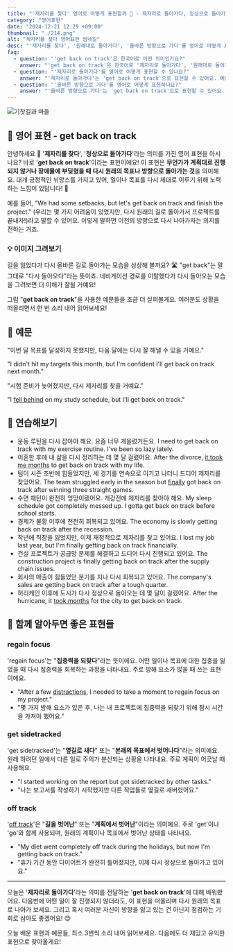 ```yaml
---
title: "'제자리를 찾다' 영어로 어떻게 표현할까 🔄 - 제자리로 돌아가다, 정상으로 돌아가다 영어로"
category: "영어표현"
date: "2024-12-21 12:29 +09:00"
thumbnail: "./214.png"
alt: "제자리를 찾다 영어표현 썸네일"
desc: "'제자리를 찾다', '원래대로 돌아가다', '올바른 방향으로 가다'를 영어로 어떻게 표현하면 좋을까요? '일이 너무 엉망이 돼서 이제 제자리로 돌아가야 해', '프로젝트가 지연돼서 원래대로 돌아가야 해' 등을 영어로 표현하는 법을 배워봅시다. 다양한 예문을 통해서 연습하고 본인의 표현으로 만들어 보세요."
faq:
  - question: "'get back on track'은 한국어로 어떤 의미인가요?"
    answer: "'get back on track'은 한국어로 '제자리로 돌아가다', '원래대로 돌아가다', '올바른 방향으로 가다' 등의 의미로 사용됩니다."
  - question: "'제자리로 돌아가다'를 영어로 어떻게 표현할 수 있나요?"
    answer: "'제자리로 돌아가다'는 'get back on track'으로 표현할 수 있어요. 예를 들어, '일이 너무 엉망이 돼서 이제 제자리로 돌아가야 해'는 'Things got so messed up, we need to get back on track now'로 말할 수 있어요."
  - question: "'올바른 방향으로 가다'를 영어로 어떻게 표현하나요?"
    answer: "'올바른 방향으로 가다'는 'get back on track'으로 표현할 수 있어요. 예를 들어, '너무 많은 방해가 있어서 올바른 방향으로 가야 해'는 'We have too many distractions, we need to get back on track'으로 표현할 수 있어요."
---
```


![기찻길과 마을](./214-1.jpg)

## 🌟 영어 표현 - get back on track

안녕하세요 👋 '**제자리를 찾다**', '**정상으로 돌아가다**'라는 의미를 가진 영어 표현을 아시나요? 바로 '**get back on track**'이라는 표현이에요! 이 표현은 **무언가가 계획대로 진행되지 않거나 장애물에 부딪혔을 때 다시 원래의 목표나 방향으로 돌아가는 것**을 의미해요. 대개 긍정적인 뉘앙스를 가지고 있어, 일이나 목표를 다시 제대로 이루기 위해 노력하는 느낌이 있답니다! 🚀

예를 들어, "We had some setbacks, but let's get back on track and finish the project." (우리는 몇 가지 어려움이 있었지만, 다시 원래의 길로 돌아가서 프로젝트를 끝내자!)라고 말할 수 있어요. 이렇게 말하면 이전의 방향으로 다시 나아가자는 의지를 전하는 거죠.

### 💡 이미지 그려보기

길을 잃었다가 다시 올바른 길로 돌아가는 모습을 상상해 볼까요? 🛣️ "get back"는 말 그대로 "다시 돌아오다"라는 뜻이죠. 네비게이션 경로를 이탈했다가 다시 돌아오는 모습을 그려보면 더 이해가 잘될 거예요!

그럼 "**get back on track**"을 사용한 예문들을 조금 더 살펴볼게요. 여러분도 상황을 떠올리면서 한 번 소리 내어 읽어보세요!

## 📖 예문

"이번 달 목표를 달성하지 못했지만, 다음 달에는 다시 잘 해낼 수 있을 거예요."

"I didn't hit my targets this month, but I'm confident I'll get back on track next month."

"시험 준비가 늦어졌지만, 다시 제자리를 찾을 거예요."

"I [fell behind](/blog/in-english/031.fall-behind/) on my study schedule, but I'll get back on track."

## 💬 연습해보기

<ul data-interactive-list>
  <li data-interactive-item>
    <span data-toggler>운동 루틴을 다시 잡아야 해요. 요즘 너무 게을렀거든요.</span>
    <span data-answer>I need to get back on track with my exercise routine. I've been so lazy lately.</span>
  </li>
  <li data-interactive-item>
    <span data-toggler>이혼한 후에 내 삶을 다시 정리하는 데 몇 달 걸렸어요.</span>
    <span data-answer>After the divorce, <a href="/blog/in-english/010.take-a-while/">it took me months</a> to get back on track with my life.</span>
  </li>
  <li data-interactive-item>
    <span data-toggler>팀이 시즌 초반에 힘들었지만, 세 경기를 연속으로 이기고 나더니 드디어 제자리를 찾았어요.</span>
    <span data-answer>The team struggled early in the season but <a href="/blog/in-english/182.finally/">finally</a> got back on track after winning three straight games.</span>
  </li>
  <li data-interactive-item>
    <span data-toggler>수면 패턴이 완전히 엉망이됐어요. 개강전에 제자리를 찾아야 해요.</span>
    <span data-answer>My sleep schedule got completely messed up. I gotta get back on track before school starts.</span>
  </li>
  <li data-interactive-item>
    <span data-toggler>경제가 불황 이후에 천천히 회복되고 있어요.</span>
    <span data-answer>The economy is slowly getting back on track after the recession.</span>
  </li>
  <li data-interactive-item>
    <span data-toggler>작년에 직장을 잃었지만, 이제 재정적으로 제자리를 찾고 있어요.</span>
    <span data-answer>I lost my job last year, but I'm finally getting back on track financially.</span>
  </li>
  <li data-interactive-item>
    <span data-toggler>건설 프로젝트가 공급망 문제를 해결하고 드디어 다시 진행되고 있어요.</span>
    <span data-answer>The construction project is finally getting back on track after the supply chain issues.</span>
  </li>
  <li data-interactive-item>
    <span data-toggler>회사의 매출이 힘들었던 분기를 지나 다시 회복되고 있어요.</span>
    <span data-answer>The company's sales are getting back on track after a tough quarter.</span>
  </li>
  <li data-interactive-item>
    <span data-toggler>허리케인 이후에 도시가 다시 정상으로 돌아오는 데 몇 달이 걸렸어요.</span>
    <span data-answer>After the hurricane, it <a href="/blog/in-english/010.take-a-while/">took months</a> for the city to get back on track.</span>
  </li>
</ul>

## 🤝 함께 알아두면 좋은 표현들

### regain focus

'regain focus'는 "**집중력을 되찾다**"라는 뜻이에요. 어떤 일이나 목표에 대한 집중을 잃었을 때 다시 집중력을 회복하는 과정을 나타내요. 주로 방해 요소가 많을 때 쓰는 표현이에요.

- "After a few [distractions](/blog/in-english/190.distraction/), I needed to take a moment to regain focus on my project."
- "몇 가지 방해 요소가 있은 후, 나는 내 프로젝트에 집중력을 되찾기 위해 잠시 시간을 가져야 했어요."

### get sidetracked

'get sidetracked'는 "**옆길로 새다**" 또는 "**본래의 목표에서 벗어나다**"라는 의미예요. 원래 하려던 일에서 다른 일로 주의가 분산되는 상황을 나타내요. 주로 계획이 어긋날 때 사용해요.

- "I started working on the report but got sidetracked by other tasks."
- "나는 보고서를 작성하기 시작했지만 다른 작업들로 옆길로 새버렸어요."

### off track

'[off track](/blog/in-english/081.get-off-track/)'은 "**길을 벗어난**" 또는 "**계획에서 벗어난**"이라는 의미예요. 주로 'get'이나 'go'와 함께 사용되며, 원래의 계획이나 목표에서 벗어난 상태를 나타내요.

- "My diet went completely off track during the holidays, but now I'm getting back on track."
- "휴가 기간 동안 다이어트가 완전히 틀어졌지만, 이제 다시 정상으로 돌아가고 있어요."

---

오늘은 '**제자리로 돌아가다**'라는 의미를 전달하는 '**get back on track**'에 대해 배워봤어요. 다음번에 어떤 일이 잘 진행되지 않더라도, 이 표현을 떠올리며 다시 원래의 목표로 나아가 보세요. 그리고 혹시 여러분 자신이 방향을 잃고 있는 건 아닌지 점검하는 기회로 삼아도 좋겠어요! 😊

오늘 배운 표현과 예문들, 최소 3번씩 소리 내어 읽어보세요. 다음에도 더 재밌고 유익한 표현으로 찾아올게요!
